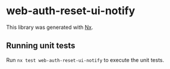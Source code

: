 # web-auth-reset-ui-notify

This library was generated with [Nx](https://nx.dev).

## Running unit tests

Run `nx test web-auth-reset-ui-notify` to execute the unit tests.
